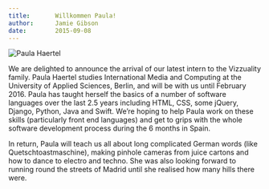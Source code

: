 ```yaml
---
title:       Willkommen Paula!
author:      Jamie Gibson
date:        2015-09-08
---
```


![Paula Haertel](/assets/images/team/paula-haertel.png)

We are delighted to announce the arrival of our latest intern to the Vizzuality family. Paula Haertel studies International Media and Computing at the University of Applied Sciences, Berlin, and will be with us until February 2016. Paula has taught herself the basics of a number of software languages over the last 2.5 years including HTML, CSS, some jQuery, Django, Python, Java and Swift. We’re hoping to help Paula work on these skills (particularly front end languages) and get to grips with the whole software development process during the 6 months in Spain. 

In return, Paula will teach us all about long complicated German words (like Quetschtoastmaschine), making pinhole cameras from juice cartons and how to dance to electro and techno. She was also looking forward to running round the streets of Madrid until she realised how many hills there were. 

